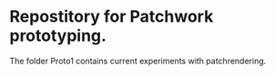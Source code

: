 Repostitory for Patchwork prototyping.
======================================

The folder Proto1 contains current experiments with patchrendering.

